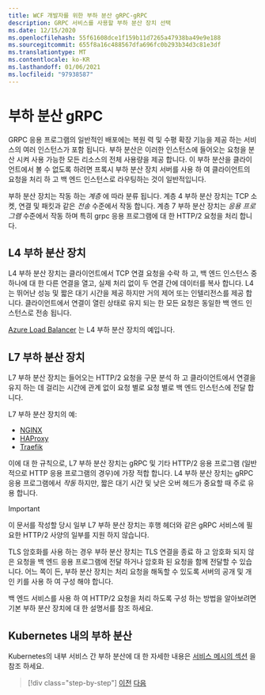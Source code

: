 ```yaml
---
title: WCF 개발자를 위한 부하 분산 gRPC-gRPC
description: GRPC 서비스를 사용할 부하 분산 장치 선택
ms.date: 12/15/2020
ms.openlocfilehash: 55f61608dce1f159b11d7265a47938ba49e9e188
ms.sourcegitcommit: 655f8a16c488567dfa696fc0b293b34d3c81e3df
ms.translationtype: MT
ms.contentlocale: ko-KR
ms.lasthandoff: 01/06/2021
ms.locfileid: "97938587"
---
```

# <a name="load-balancing-grpc"></a>부하 분산 gRPC

GRPC 응용 프로그램의 일반적인 배포에는 복원 력 및 수평 확장 기능을 제공 하는 서비스의 여러 인스턴스가 포함 됩니다. 부하 분산은 이러한 인스턴스에 들어오는 요청을 분산 시켜 사용 가능한 모든 리소스의 전체 사용량을 제공 합니다. 이 부하 분산을 클라이언트에서 볼 수 없도록 하려면 프록시 부하 분산 장치 서버를 사용 하 여 클라이언트의 요청을 처리 하 고 백 엔드 인스턴스로 라우팅하는 것이 일반적입니다.

부하 분산 장치는 작동 하는 *계층* 에 따라 분류 됩니다. 계층 4 부하 분산 장치는 TCP 소켓, 연결 및 패킷과 같은 *전송* 수준에서 작동 합니다. 계층 7 부하 분산 장치는 *응용 프로그램* 수준에서 작동 하며 특히 grpc 응용 프로그램에 대 한 HTTP/2 요청을 처리 합니다.

## <a name="l4-load-balancers"></a>L4 부하 분산 장치

L4 부하 분산 장치는 클라이언트에서 TCP 연결 요청을 수락 하 고, 백 엔드 인스턴스 중 하나에 대 한 다른 연결을 열고, 실제 처리 없이 두 연결 간에 데이터를 복사 합니다. L4는 뛰어난 성능 및 짧은 대기 시간을 제공 하지만 거의 제어 또는 인텔리전스를 제공 합니다. 클라이언트에서 연결이 열린 상태로 유지 되는 한 모든 요청은 동일한 백 엔드 인스턴스로 전송 됩니다.

 [Azure Load Balancer](https://azure.microsoft.com/services/load-balancer/) 는 L4 부하 분산 장치의 예입니다.

## <a name="l7-load-balancers"></a>L7 부하 분산 장치

L7 부하 분산 장치는 들어오는 HTTP/2 요청을 구문 분석 하 고 클라이언트에서 연결을 유지 하는 데 걸리는 시간에 관계 없이 요청 별로 요청 별로 백 엔드 인스턴스에 전달 합니다.

L7 부하 분산 장치의 예:

- [NGINX](https://www.nginx.com/)
- [HAProxy](https://www.haproxy.com/)
- [Traefik](https://traefik.io/)

이에 대 한 규칙으로, L7 부하 분산 장치는 gRPC 및 기타 HTTP/2 응용 프로그램 (일반적으로 HTTP 응용 프로그램의 경우)에 가장 적합 합니다. L4 부하 분산 장치는 gRPC 응용 프로그램에서 *작동* 하지만, 짧은 대기 시간 및 낮은 오버 헤드가 중요할 때 주로 유용 합니다.

> [!IMPORTANT]
> 이 문서를 작성할 당시 일부 L7 부하 분산 장치는 후행 헤더와 같은 gRPC 서비스에 필요한 HTTP/2 사양의 일부를 지원 하지 않습니다.

TLS 암호화를 사용 하는 경우 부하 분산 장치는 TLS 연결을 종료 하 고 암호화 되지 않은 요청을 백 엔드 응용 프로그램에 전달 하거나 암호화 된 요청을 함께 전달할 수 있습니다. 어느 쪽이 든, 부하 분산 장치는 처리 요청을 해독할 수 있도록 서버의 공개 및 개인 키를 사용 하 여 구성 해야 합니다.

백 엔드 서비스를 사용 하 여 HTTP/2 요청을 처리 하도록 구성 하는 방법을 알아보려면 기본 부하 분산 장치에 대 한 설명서를 참조 하세요.

## <a name="load-balancing-within-kubernetes"></a>Kubernetes 내의 부하 분산

Kubernetes의 내부 서비스 간 부하 분산에 대 한 자세한 내용은 [서비스 메시의 섹션](service-mesh.md) 을 참조 하세요.

>[!div class="step-by-step"]
>[이전](service-mesh.md)
>[다음](application-performance-management.md)
